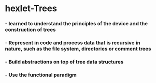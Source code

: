 # hexlet-Trees

### - learned to understand the principles of the device and the construction of trees
### - Represent in code and process data that is recursive in nature, such as the file system, directories or comment trees
### - Build abstractions on top of tree data structures
### - Use the functional paradigm